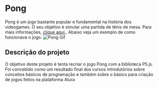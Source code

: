 # Pong
Pong é um jogo bastante popular e fundamental na história dos videogames. O seu objetivo é simular uma partida de tênis de mesa. Para mais informações, [clique aqui.](https://pt.wikipedia.org/wiki/Pong). Abaixo veja um exemplo de como funcionava o jogo.
![Pong Gif](https://c.tenor.com/2gyJVMt_L6wAAAAC/pong-video-game.gif)

## Descrição do projeto
O objetivo deste projeto é tenta recriar o jogo Pong com a biblioteca P5.js. Foi concebido como um resultado final dos cursos introdutórios sobre conceitos básicos de programação e também sobre o básico para criação de jogos feitos na plataforma Alura
